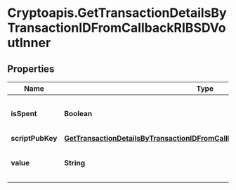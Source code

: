 # Cryptoapis.GetTransactionDetailsByTransactionIDFromCallbackRIBSDVoutInner

## Properties

Name | Type | Description | Notes
------------ | ------------- | ------------- | -------------
**isSpent** | **Boolean** | Defines whether the output is spent or not. | 
**scriptPubKey** | [**GetTransactionDetailsByTransactionIDFromCallbackRIBSDVoutInnerScriptPubKey**](GetTransactionDetailsByTransactionIDFromCallbackRIBSDVoutInnerScriptPubKey.md) |  | 
**value** | **String** | Represents the sent/received amount. | 


